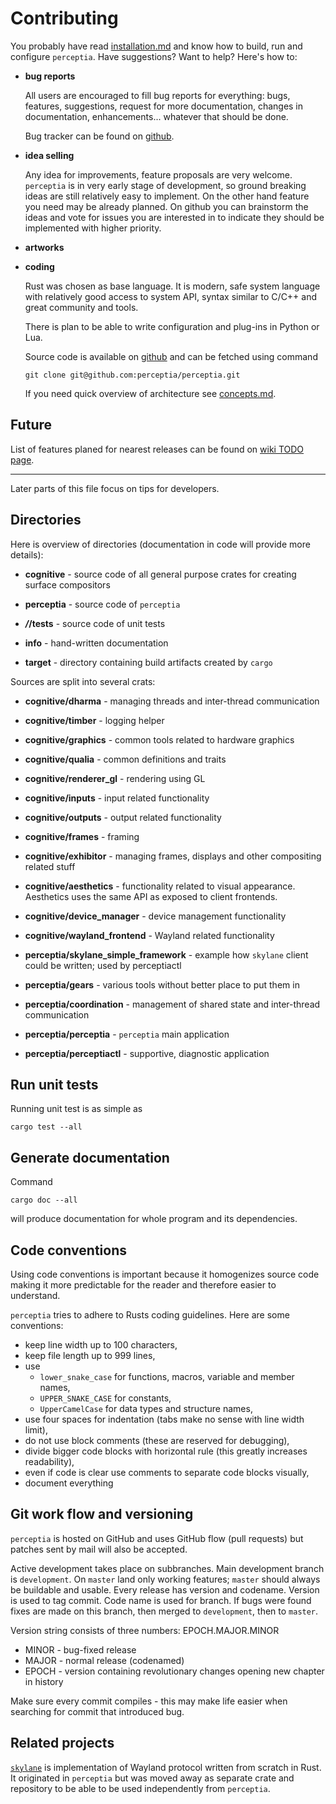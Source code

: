 Contributing
============

You probably have read [installation.md](./installation.md) and know how to build, run and configure
`perceptia`. Have suggestions? Want to help? Here's how to:

 * **bug reports**

   All users are encouraged to fill bug reports for everything: bugs, features, suggestions, request
   for more documentation, changes in documentation, enhancements... whatever that should be done.

   Bug tracker can be found on [github](https://github.com/perceptia/perceptia/issues).

 * **idea selling**

   Any idea for improvements, feature proposals are very welcome. `perceptia` is in very early stage
   of development, so ground breaking ideas are still relatively easy to implement. On the other
   hand feature you need may be already planned. On github you can brainstorm the ideas and vote for
   issues you are interested in to indicate they should be implemented with higher priority.

 * **artworks**

 * **coding**

   Rust was chosen as base language. It is modern, safe system language with relatively good access
   to system API, syntax similar to C/C++ and great community and tools.

   There is plan to be able to write configuration and plug-ins in Python or Lua.

   Source code is available on [github](https://github.com/perceptia/perceptia/) and can be fetched
   using command
   ```
   git clone git@github.com:perceptia/perceptia.git
   ```

   If you need quick overview of architecture see [concepts.md](./concepts.md).

Future
------

List of features planed for nearest releases can be found on [wiki TODO
page](https://github.com/perceptia/perceptia/wiki/TODO).

---

Later parts of this file focus on tips for developers.

Directories
-----------

Here is overview of directories (documentation in code will provide more details):

 * **cognitive** - source code of all general purpose crates for creating surface compositors

 * **perceptia** - source code of `perceptia`

 * ***/*/tests** - source code of unit tests

 * **info** - hand-written documentation

 * **target** - directory containing build artifacts created by `cargo`

Sources are split into several crats:

 * **cognitive/dharma** - managing threads and inter-thread communication

 * **cognitive/timber** - logging helper

 * **cognitive/graphics** - common tools related to hardware graphics

 * **cognitive/qualia** - common definitions and traits

 * **cognitive/renderer_gl** - rendering using GL

 * **cognitive/inputs** - input related functionality

 * **cognitive/outputs** - output related functionality

 * **cognitive/frames** - framing

 * **cognitive/exhibitor** - managing frames, displays and other compositing related stuff

 * **cognitive/aesthetics** - functionality related to visual appearance. Aesthetics uses the same
   API as exposed to client frontends.

 * **cognitive/device_manager** - device management functionality

 * **cognitive/wayland_frontend** - Wayland related functionality

 * **perceptia/skylane_simple_framework** - example how `skylane` client could be written; used by
   perceptiactl

 * **perceptia/gears** - various tools without better place to put them in

 * **perceptia/coordination** - management of shared state and inter-thread communication

 * **perceptia/perceptia** - `perceptia` main application

 * **perceptia/perceptiactl** - supportive, diagnostic application

Run unit tests
--------------

Running unit test is as simple as
```
cargo test --all
```

Generate documentation
----------------------

Command
```
cargo doc --all
```
will produce documentation for whole program and its dependencies.

Code conventions
----------------

Using code conventions is important because it homogenizes source code making it more predictable
for the reader and therefore easier to understand.

`perceptia` tries to adhere to Rusts coding guidelines. Here are some conventions:

 * keep line width up to 100 characters,
 * keep file length up to 999 lines,
 * use
   - `lower_snake_case` for functions, macros, variable and member names,
   - `UPPER_SNAKE_CASE` for constants,
   - `UpperCamelCase` for data types and structure names,
 * use four spaces for indentation (tabs make no sense with line width limit),
 * do not use block comments (these are reserved for debugging),
 * divide bigger code blocks with horizontal rule (this greatly increases readability),
 * even if code is clear use comments to separate code blocks visually,
 * document everything

Git work flow and versioning
----------------------------

`perceptia` is hosted on GitHub and uses GitHub flow (pull requests) but patches sent by mail will
also be accepted.

Active development takes place on subbranches. Main development branch is `development`. On `master`
land only working features; `master` should always be buildable and usable. Every release has
version and codename. Version is used to tag commit. Code name is used for branch. If bugs were
found fixes are made on this branch, then merged to `development`, then to `master`.

Version string consists of three numbers: EPOCH.MAJOR.MINOR
 * MINOR - bug-fixed release
 * MAJOR - normal release (codenamed)
 * EPOCH - version containing revolutionary changes opening new chapter in history

Make sure every commit compiles - this may make life easier when searching for commit that
introduced bug.

Related projects
----------------

[`skylane`](https://github.com/perceptia/skylane) is implementation of Wayland protocol written from
scratch in Rust. It originated in `perceptia` but was moved away as separate crate and repository
to be able to be used independently from `perceptia`.
